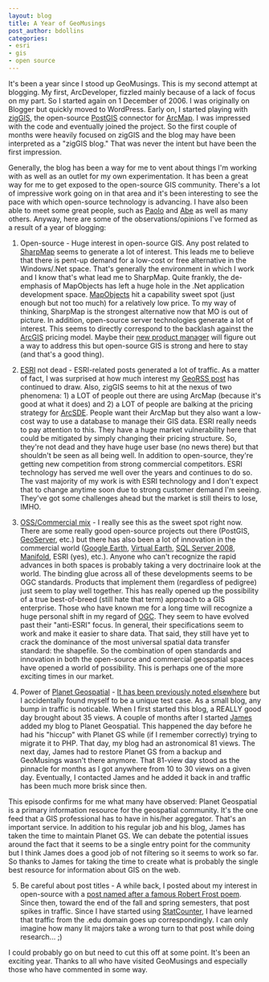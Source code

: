 ```yaml
---
layout: blog
title: A Year of GeoMusings
post_author: bdollins
categories:
- esri
- gis
- open source
---
```


It's been a year since I stood up GeoMusings. This is my second attempt at blogging. My first, ArcDeveloper, fizzled mainly because of a lack of focus on my part. So I started again on 1 December of 2006. I was originally on Blogger but quickly moved to WordPress. Early on, I started playing with <a href="http://code.google.com/p/ziggis/">zigGIS</a>, the open-source <a href="http://postgis.refractions.net/">PostGIS</a> connector for <a href="http://en.wikipedia.org/wiki/ArcMap">ArcMap</a>. I was impressed with the code and eventually joined the project. So the first couple of months were heavily focused on zigGIS and the blog may have been interpreted as a "zigGIS blog." That was never the intent but have been the first impression.

Generally, the blog has been a way for me to vent about things I'm working with as well as an outlet for my own experimentation. It has been a great way for me to get exposed to the open-source GIS community. There's a lot of impressive work going on in that area and it's been interesting to see the pace with which open-source technology is advancing. I have also been able to meet some great people, such as <a href="http://www.paolocorti.net/public/wordpress/">Paolo</a> and <a href="http://abegillespie.blogspot.com">Abe</a> as well as many others. Anyway, here are some of the observations/opinions I've formed as a result of a year of blogging:<!--more-->

1. Open-source - Huge interest in open-source GIS. Any post related to <a href="http://www.codeplex.com/SharpMap">SharpMap</a> seems to generate a lot of interest. This leads me to believe that there is pent-up demand for a low-cost or free alternative in the Windows/.Net space. That's generally the environment in which I work and I know that's what lead me to SharpMap. Quite frankly, the de-emphasis of MapObjects has left a huge hole in the .Net application development space. <a href="http://www.esri.com/software/mapobjects/index.html">MapObjects</a> hit a capability sweet spot (just enough but not too much) for a relatively low price. To my way of thinking, SharpMap is the strongest alternative now that MO is out of picture. In addition, open-source server technologies generate a lot of interest. This seems to directly correspond to the backlash against the <a href="http://en.wikipedia.org/wiki/ArcGIS">ArcGIS</a> pricing model. Maybe their <a href="http://www.spatiallyadjusted.com/2007/11/28/esri-hires-new-director-of-product-management/">new product manager</a> will figure out a way to address this but open-source GIS is strong and here to stay (and that's a good thing).

2. <a href="http://www.esri.com">ESRI</a> not dead - ESRI-related posts generated a lot of traffic. As a matter of fact, I was surprised at how much interest my <a href="http://geobabble.wordpress.com/2007/07/10/consuming-georss-in-arcmap-with-inmemoryworkspacefactory/">GeoRSS post</a> has continued to draw. Also, zigGIS seems to hit at the nexus of two phenomena: 1) a LOT of people out there are using ArcMap (because it's good at what it does) and 2) a LOT of people are balking at the pricing strategy for <a href="http://en.wikipedia.org/wiki/ArcSDE">ArcSDE</a>. People want their ArcMap but they also want a low-cost way to use a database to manage their GIS data. ESRI really needs to pay attention to this. They have a huge market vulnerability here that could be mitigated by simply changing their pricing structure. So, they're not dead and they have huge user base (no news there) but that shouldn't be seen as all being well. In addition to open-source, they're getting new competition from strong commercial competitors. ESRI technology has served me well over the years and continues to do so. The vast majority of my work is with ESRI technology and I don't expect that to change anytime soon due to strong customer demand I'm seeing. They've got some challenges ahead but the market is still theirs to lose, IMHO. 

3. <a href="http://geobabble.wordpress.com/2007/06/26/bringing-it-all-together/">OSS/Commercial mix</a> - I really see this as the sweet spot right now. There are some really good open-source projects out there (PostGIS, <a href="http://geoserver.org/">GeoServer</a>, etc.) but there has also been a lot of innovation in the commercial world (<a href="http://earth.google.com/">Google Earth</a>, <a href="http://www.microsoft.com/virtualearth/">Virtual Earth</a>, <a href="http://www.microsoft.com/sql/2008/default.mspx">SQL Server 2008</a>, <a href="http://www.manifold.net">Manifold</a>, ESRI (yes), etc.). Anyone who can't recognize the rapid advances in both spaces is probably taking a very doctrinaire look at the world. The binding glue across all of these developments seems to be OGC standards. Products that implement them (regardless of pedigree) just seem to play well together. This has really opened up the possibility of a true best-of-breed (still hate that term) approach to a GIS enterprise. Those who have known me for a long time will recognize a huge personal shift in my regard of <a href="http://www.opengeospatial.org/">OGC</a>. They seem to have evolved past their "anti-ESRI" focus. In general, their specifications seem to work and make it easier to share data. That said, they still have yet to crack the dominance of the most universal spatial data transfer standard: the shapefile. So the combination of open standards and innovation in both the open-source and commercial geospatial spaces have opened a world of possibility. This is perhaps one of the more exciting times in our market.

4. Power of <a href="http://planetgs.com">Planet Geospatial</a> - <a href="http://gispro.wordpress.com/2007/02/24/the-power-of-planet-geospatial/">It has been previously noted elsewhere</a> but I accidentally found myself to be a unique test case. As a small blog, any bump in traffic is noticable. When I first started this blog, a REALLY good day brought about 35 views. A couple of months after I started <a href="http://spatiallyadjusted.com">James</a> added my blog to Planet Geospatial. This happened the day before he had his "hiccup" with Planet GS while (if I remember correctly) trying to migrate it to PHP. That day, my blog had an astronomical 81 views. The next day, James had to restore Planet GS from a backup and GeoMusings wasn't there anymore. That 81-view day stood as the pinnacle for months as I got anywhere from 10 to 30 views on a given day. Eventually, I contacted James and he added it back in and traffic has been much more brisk since then.

This episode confirms for me what many have observed: Planet Geospatial is a primary information resource for the geospatial community. It's the one feed that a GIS professional has to have in his/her aggregator. That's an important service. In addition to his regular job and his blog, James has taken the time to maintain Planet GS. We can debate the potential issues around the fact that it seems to be a single entry point for the community but I think James does a good job of not filtering so it seems to work so far. So thanks to James for taking the time to create what is probably the single best resource for information about GIS on the web.

5. Be careful about post titles - A while back, I posted about my interest in open-source with a <a href="http://geobabble.wordpress.com/2007/02/05/two-roads-diverged-in-a-yellow-wood/">post named after a famous Robert Frost poem</a>. Since then, toward the end of the fall and spring semesters, that post spikes in traffic. Since I have started using <a href="http://www.statcounter.com">StatCounter</a>, I have learned that traffic from the .edu domain goes up correspondingly. I can only imagine how many lit majors take a wrong turn to that post while doing research... ;)

I could probably go on but need to cut this off at some point. It's been an exciting year. Thanks to all who have visited GeoMusings and especially those who have commented in some way.